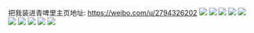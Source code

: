 把我装进青啤里主页地址: https://weibo.com/u/2794326202 
![](https://wx4.sinaimg.cn/mw2000/a68e08baly1h8xakpv55yj23402c0000.jpg) 
![](https://wx4.sinaimg.cn/mw2000/a68e08baly1h8xapa46eoj20n00rcn0h.jpg) 
![](https://wx4.sinaimg.cn/mw2000/a68e08baly1h8xasv4zoqj20u01404el.jpg) 
![](https://wx4.sinaimg.cn/mw2000/a68e08baly1h8xakiiekpj22c0340hdu.jpg) 
![](https://wx4.sinaimg.cn/mw2000/a68e08baly1h8xaku5a9uj23402c0b2c.jpg) 
![](https://wx4.sinaimg.cn/mw2000/a68e08baly1h8xap0on3jj21ho1zkhdt.jpg) 
![](https://wx4.sinaimg.cn/mw2000/a68e08baly1h8xakvkw4cj23402c07wj.jpg) 
![](https://wx4.sinaimg.cn/mw2000/a68e08baly1h7l2lnvu30j22802yoqv6.jpg) 
![](https://wx4.sinaimg.cn/mw2000/a68e08baly1h79o96ktgnj2280280hdu.jpg) 
![](https://wx4.sinaimg.cn/mw2000/a68e08baly1h79o91eap6j23402c0qv6.jpg) 
